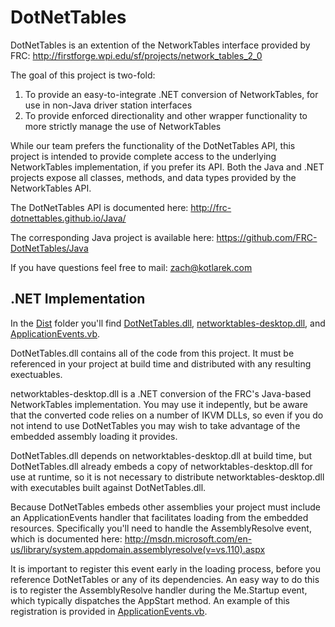 DotNetTables
============

DotNetTables is an extention of the NetworkTables interface provided by FRC:
	http://firstforge.wpi.edu/sf/projects/network_tables_2_0

The goal of this project is two-fold:

1. To provide an easy-to-integrate .NET conversion of NetworkTables, for use in non-Java driver station interfaces
2. To provide enforced directionality and other wrapper functionality to more strictly manage the use of NetworkTables

While our team prefers the functionality of the DotNetTables API, this project is intended to provide complete access to the underlying NetworkTables implementation, if you prefer its API. Both the Java and .NET projects expose all classes, methods, and data types provided by the NetworkTables API.

The DotNetTables API is documented here:
	http://frc-dotnettables.github.io/Java/

The corresponding Java project is available here:
	https://github.com/FRC-DotNetTables/Java

If you have questions feel free to mail:
	zach@kotlarek.com

.NET Implementation
-------------------

In the [Dist](Dist/) folder you'll find [DotNetTables.dll](Dist/DotNetTables.dll), [networktables-desktop.dll](Dist/networktables.dll), and [ApplicationEvents.vb](Dist/ApplicationEvents.vb).

DotNetTables.dll contains all of the code from this project. It must be referenced in your project at build time and distributed with any resulting exectuables.

networktables-desktop.dll is a .NET conversion of the FRC's Java-based NetworkTables implementation. You may use it indepently, but be aware that the converted code relies on a number of IKVM DLLs, so even if you do not intend to use DotNetTables you may wish to take advantage of the embedded assembly loading it provides.

DotNetTables.dll depends on networktables-desktop.dll at build time, but DotNetTables.dll already embeds a copy of networktables-desktop.dll for use at runtime, so it is not necessary to distribute networktables-desktop.dll with executables built against DotNetTables.dll.

Because DotNetTables embeds other assemblies your project must include an ApplicationEvents handler that facilitates loading from the embedded resources. Specifically you'll need to handle the AssemblyResolve event, which is documented here: http://msdn.microsoft.com/en-us/library/system.appdomain.assemblyresolve(v=vs.110).aspx

It is important to register this event early in the loading process, before you reference DotNetTables or any of its dependencies. An easy way to do this is to register the AssemblyResolve handler during the Me.Startup event, which typically dispatches the AppStart method. An example of this registration is provided in [ApplicationEvents.vb](Dist/ApplicationEvents.vb).
